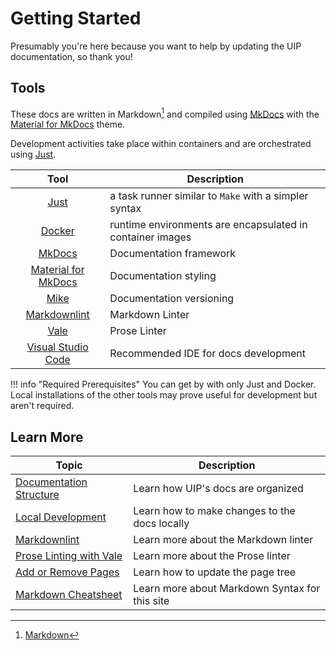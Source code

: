 # Getting Started

Presumably you're here because you want to help by updating the UIP documentation, so thank you!

## Tools

These docs are written in Markdown[^1] and compiled using [MkDocs](https://mkdocs.org) with the [Material for MkDocs](http://squidfunk.github.io/mkdocs-material) theme.

Development activities take place within containers and are orchestrated using [Just](https://github.com/casey/just).

|                               Tool                                | Description                                               |
|:-----------------------------------------------------------------:|-----------------------------------------------------------|
|               [Just](https://github.com/casey/just)               | a task runner similar to `Make` with a simpler syntax     |
|           [Docker](https://docs.docker.com/get-docker/)           | runtime environments are encapsulated in container images |
|                   [MkDocs](https://mkdocs.org)                    | Documentation framework                                   |
| [Material for MkDocs](http://squidfunk.github.io/mkdocs-material) | Documentation styling                                     |
|             [Mike](https://github.com/jimporter/mike)             | Documentation versioning                                  |
|    [Markdownlint](https://github.com/DavidAnson/markdownlint)     | Markdown Linter                                           |
|             [Vale](https://github.com/errata-ai/vale)             | Prose Linter                                              |
|       [Visual Studio Code](https://code.visualstudio.com/)        | Recommended IDE for docs development                      |

!!! info "Required Prerequisites"
    You can get by with only Just and Docker.
    Local installations of the other tools may prove useful for development but aren't required.

## Learn More

| Topic                                                   | Description                                    |
|---------------------------------------------------------|------------------------------------------------|
| [Documentation Structure](./documentation-structure.md) | Learn how UIP's docs are organized             |
| [Local Development](./local-development.md)             | Learn how to make changes to the docs locally  |
| [Markdownlint](./markdown-lint.md)                      | Learn more about the Markdown linter           |
| [Prose Linting with Vale](./vale.md)                    | Learn more about the Prose linter              |
| [Add or Remove Pages](./add-or-remove-pages.md)         | Learn how to update the page tree              |
| [Markdown Cheatsheet](./markdown-cheatsheet.md)         | Learn more about Markdown Syntax for this site |

[^1]: [Markdown](https://en.wikipedia.org/wiki/Markdown)
